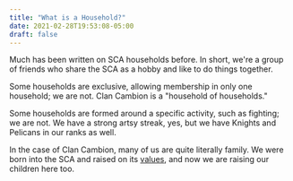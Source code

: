 ```yaml
---
title: "What is a Household?"
date: 2021-02-28T19:53:08-05:00
draft: false
---
```


Much has been written on SCA households before. In short, we're a group of friends who share the SCA as a hobby and like to do things together.

Some households are exclusive, allowing membership in only one household; we are not. Clan Cambion is a "household of households."

Some households are formed around a specific activity, such as fighting; we are not. We have a strong artsy streak, yes, but we have Knights and Pelicans in our ranks as well.

In the case of Clan Cambion, many of us are quite literally family. We were born into the SCA and raised on its [values](/values/), and now we are raising our children here too.
